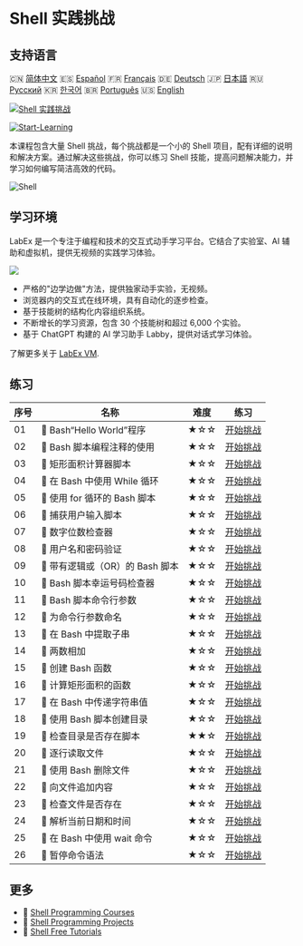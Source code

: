 # Shell 实践挑战

## 支持语言

🇨🇳 [简体中文](README_zh.md) 🇪🇸 [Español](README_es.md) 🇫🇷 [Français](README_fr.md) 🇩🇪 [Deutsch](README_de.md) 🇯🇵 [日本語](README_ja.md) 🇷🇺 [Русский](README_ru.md) 🇰🇷 [한국어](README_ko.md) 🇧🇷 [Português](README_pt.md) 🇺🇸 [English](README.md) 

[![Shell 实践挑战](https://cover-creator.labex.io/shell-practice-challenges.png?lang=zh)](https://labex.io/zh/courses/shell-practice-challenges)

[![Start-Learning](https://img.shields.io/badge/Start-Learning-whitesmoke?style=for-the-badge)](https://labex.io/zh/courses/shell-practice-challenges)

本课程包含大量 Shell 挑战，每个挑战都是一个小的 Shell 项目，配有详细的说明和解决方案。通过解决这些挑战，你可以练习 Shell 技能，提高问题解决能力，并学习如何编写简洁高效的代码。

![Shell](https://img.shields.io/badge/Shell-whitesmoke?style=for-the-badge&logo=shell)


## 学习环境

LabEx 是一个专注于编程和技术的交互式动手学习平台。它结合了实验室、AI 辅助和虚拟机，提供无视频的实践学习体验。

![](https://tutorial-screenshot.getvm.io/images/vm-1725247253.png)

- 严格的"边学边做"方法，提供独家动手实验，无视频。
- 浏览器内的交互式在线环境，具有自动化的逐步检查。
- 基于技能树的结构化内容组织系统。
- 不断增长的学习资源，包含 30 个技能树和超过 6,000 个实验。
- 基于 ChatGPT 构建的 AI 学习助手 Labby，提供对话式学习体验。

了解更多关于 [LabEx VM](https://support.labex.io/using-labex/virtual-machine).

## 练习

|   序号 | 名称                            | 难度   | 练习                                                                                                            |
|--------|---------------------------------|--------|-----------------------------------------------------------------------------------------------------------------|
|     01 | 🎯 Bash“Hello World”程序        | ★☆☆    | <a target='_blank' href='https://labex.io/zh/labs/linux-bash-hello-world-program-387351'>开始挑战</a>           |
|     02 | 🎯 Bash 脚本编程注释的使用      | ★☆☆    | <a target='_blank' href='https://labex.io/zh/labs/shell-bash-scripting-comments-usage-387353'>开始挑战</a>      |
|     03 | 🎯 矩形面积计算器脚本           | ★☆☆    | <a target='_blank' href='https://labex.io/zh/labs/shell-rectangle-area-calculator-script-387354'>开始挑战</a>   |
|     04 | 🎯 在 Bash 中使用 While 循环    | ★☆☆    | <a target='_blank' href='https://labex.io/zh/labs/shell-using-while-loop-in-bash-387355'>开始挑战</a>           |
|     05 | 🎯 使用 for 循环的 Bash 脚本    | ★☆☆    | <a target='_blank' href='https://labex.io/zh/labs/shell-bash-script-using-for-loop-387356'>开始挑战</a>         |
|     06 | 🎯 捕获用户输入脚本             | ★☆☆    | <a target='_blank' href='https://labex.io/zh/labs/shell-capture-user-input-script-387357'>开始挑战</a>          |
|     07 | 🎯 数字位数检查器               | ★☆☆    | <a target='_blank' href='https://labex.io/zh/labs/shell-number-digit-checker-387358'>开始挑战</a>               |
|     08 | 🎯 用户名和密码验证             | ★☆☆    | <a target='_blank' href='https://labex.io/zh/labs/shell-username-and-password-validation-387359'>开始挑战</a>   |
|     09 | 🎯 带有逻辑或（OR）的 Bash 脚本 | ★☆☆    | <a target='_blank' href='https://labex.io/zh/labs/shell-bash-script-with-or-logic-387360'>开始挑战</a>          |
|     10 | 🎯 Bash 脚本幸运号码检查器      | ★☆☆    | <a target='_blank' href='https://labex.io/zh/labs/shell-bash-script-lucky-number-checker-387361'>开始挑战</a>   |
|     11 | 🎯 Bash 脚本命令行参数          | ★☆☆    | <a target='_blank' href='https://labex.io/zh/labs/shell-bash-script-command-line-arguments-387363'>开始挑战</a> |
|     12 | 🎯 为命令行参数命名             | ★☆☆    | <a target='_blank' href='https://labex.io/zh/labs/shell-naming-command-line-arguments-387364'>开始挑战</a>      |
|     13 | 🎯 在 Bash 中提取子串           | ★☆☆    | <a target='_blank' href='https://labex.io/zh/labs/shell-substring-extraction-in-bash-387366'>开始挑战</a>       |
|     14 | 🎯 两数相加                     | ★☆☆    | <a target='_blank' href='https://labex.io/zh/labs/shell-add-two-numbers-387367'>开始挑战</a>                    |
|     15 | 🎯 创建 Bash 函数               | ★☆☆    | <a target='_blank' href='https://labex.io/zh/labs/shell-creating-bash-function-387368'>开始挑战</a>             |
|     16 | 🎯 计算矩形面积的函数           | ★☆☆    | <a target='_blank' href='https://labex.io/zh/labs/shell-calculate-rectangle-area-function-387369'>开始挑战</a>  |
|     17 | 🎯 在 Bash 中传递字符串值       | ★☆☆    | <a target='_blank' href='https://labex.io/zh/labs/shell-passing-string-value-in-bash-387370'>开始挑战</a>       |
|     18 | 🎯 使用 Bash 脚本创建目录       | ★☆☆    | <a target='_blank' href='https://labex.io/zh/labs/shell-create-directory-with-bash-script-387371'>开始挑战</a>  |
|     19 | 🎯 检查目录是否存在脚本         | ★★☆    | <a target='_blank' href='https://labex.io/zh/labs/shell-check-directory-existence-script-387372'>开始挑战</a>   |
|     20 | 🎯 逐行读取文件                 | ★☆☆    | <a target='_blank' href='https://labex.io/zh/labs/shell-read-file-line-by-line-387373'>开始挑战</a>             |
|     21 | 🎯 使用 Bash 删除文件           | ★☆☆    | <a target='_blank' href='https://labex.io/zh/labs/shell-deleting-files-with-bash-387374'>开始挑战</a>           |
|     22 | 🎯 向文件追加内容               | ★☆☆    | <a target='_blank' href='https://labex.io/zh/labs/shell-append-content-to-file-387375'>开始挑战</a>             |
|     23 | 🎯 检查文件是否存在             | ★☆☆    | <a target='_blank' href='https://labex.io/zh/labs/shell-check-file-existence-387376'>开始挑战</a>               |
|     24 | 🎯 解析当前日期和时间           | ★☆☆    | <a target='_blank' href='https://labex.io/zh/labs/shell-parse-current-date-and-time-387377'>开始挑战</a>        |
|     25 | 🎯 在 Bash 中使用 wait 命令     | ★☆☆    | <a target='_blank' href='https://labex.io/zh/labs/shell-using-wait-command-in-bash-387378'>开始挑战</a>         |
|     26 | 🎯 暂停命令语法                 | ★☆☆    | <a target='_blank' href='https://labex.io/zh/labs/shell-pausing-command-syntax-387379'>开始挑战</a>             |

## 更多

- 🔗 [Shell Programming Courses](https://github.com/labex-labs/awesome-programming-courses)
- 🔗 [Shell Programming Projects](https://github.com/labex-labs/awesome-programming-projects)
- 🔗 [Shell Free Tutorials](https://github.com/labex-labs/shell-free-tutorials)

